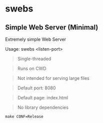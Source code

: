 # swebs
## Simple Web Server (Minimal)

Extremely simple Web Server

Usage: swebs \<listen-port>

> Single-threaded

> Runs on CWD

> Not intended for serving large files

> Default port: 8080

> Default page: index.html

> No library dependencies


`make CONF=Release`
